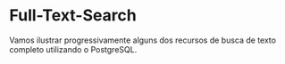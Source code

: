 # Full-Text-Search
Vamos ilustrar progressivamente alguns dos recursos de busca de texto completo utilizando o PostgreSQL.
